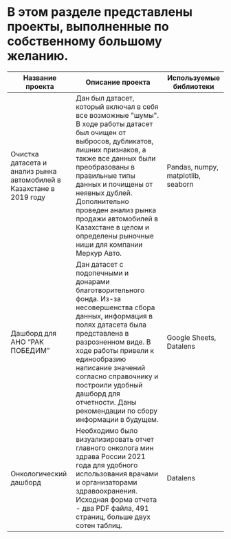 # В этом разделе представлены проекты, выполненные по собственному большому желанию.

| Название проекта    | Описание проекта    | Используемые библиотеки    |
|---------------------|---------------------|----------------------------|
| Очистка датасета и анализ рынка автомобилей в Казахстане в 2019 году | Дан был датасет, который включал в себя все возможные "шумы". В ходе работы датасет был очищен от выбросов, дубликатов, лишних признаков, а также все данных были преобразованы в правильные типы данных и почищены от неявных дублей. Дополнительно проведен анализ рынка продажи автомобилей в Казахстане в целом и определены рыночные ниши для компании Меркур Авто. | Pandas, numpy, matplotlib, seaborn |
| Дашборд для АНО “РАК ПОБЕДИМ” | Дан датасет с подопечными и донарами благотворительного фонда. Из-за несовершенства сбора данных, информация в полях датасета была представлена в разрозненном виде. В ходе работы привели к единообразию написание значений согласно справочнику и построили удобный дашборд для отчетности. Даны рекомендации по сбору информации в будущем. | Google Sheets, Datalens |
| Онкологический дашборд | Необходимо было визуализировать отчет главного онколога мин здрава России 2021 года для удобного использования врачами и организаторами здравоохранения. Исходная форма отчета - два PDF файла, 491 страниц, больше двух сотен таблиц. | Datalens |
